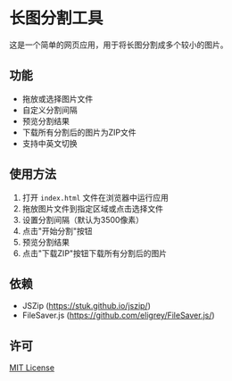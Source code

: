 # 长图分割工具

这是一个简单的网页应用，用于将长图分割成多个较小的图片。

## 功能

- 拖放或选择图片文件
- 自定义分割间隔
- 预览分割结果
- 下载所有分割后的图片为ZIP文件
- 支持中英文切换

## 使用方法

1. 打开 `index.html` 文件在浏览器中运行应用
2. 拖放图片文件到指定区域或点击选择文件
3. 设置分割间隔（默认为3500像素）
4. 点击"开始分割"按钮
5. 预览分割结果
6. 点击"下载ZIP"按钮下载所有分割后的图片

## 依赖

- JSZip (https://stuk.github.io/jszip/)
- FileSaver.js (https://github.com/eligrey/FileSaver.js/)

## 许可

[MIT License](LICENSE)